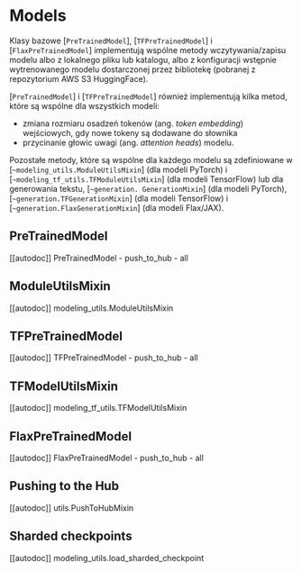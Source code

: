 <!--Copyright 2020 The HuggingFace Team. All rights reserved.

Licensed under the Apache License, Version 2.0 (the "License"); you may not use this file except in compliance with
the License. You may obtain a copy of the License at

http://www.apache.org/licenses/LICENSE-2.0

Unless required by applicable law or agreed to in writing, software distributed under the License is distributed on
an "AS IS" BASIS, WITHOUT WARRANTIES OR CONDITIONS OF ANY KIND, either express or implied. See the License for the
specific language governing permissions and limitations under the License.

⚠️ Note that this file is in Markdown but contain specific syntax for our doc-builder (similar to MDX) that may not be
rendered properly in your Markdown viewer.

-->

# Models

Klasy bazowe [`PreTrainedModel`], [`TFPreTrainedModel`] i [`FlaxPreTrainedModel`] implementują wspólne metody wczytywania/zapisu modelu albo z lokalnego pliku lub katalogu, albo z konfiguracji wstępnie wytrenowanego modelu dostarczonej przez bibliotekę (pobranej z repozytorium AWS S3 HuggingFace).

[`PreTrainedModel`] i [`TFPreTrainedModel`] również implementują kilka metod, które są wspólne dla wszystkich modeli:

- zmiana rozmiaru osadzeń tokenów (ang. *token embedding*) wejściowych, gdy nowe tokeny są dodawane do słownika
- przycinanie głowic uwagi (ang. *attention heads*) modelu.

Pozostałe metody, które są wspólne dla każdego modelu są zdefiniowane w [`~modeling_utils.ModuleUtilsMixin`] (dla modeli PyTorch) i [`~modeling_tf_utils.TFModuleUtilsMixin`] (dla modeli TensorFlow) lub dla generowania tekstu, [`~generation. GenerationMixin`] (dla modeli PyTorch), [`~generation.TFGenerationMixin`] (dla modeli TensorFlow) i [`~generation.FlaxGenerationMixin`] (dla modeli Flax/JAX).


## PreTrainedModel

[[autodoc]] PreTrainedModel
    - push_to_hub
    - all

## ModuleUtilsMixin

[[autodoc]] modeling_utils.ModuleUtilsMixin

## TFPreTrainedModel

[[autodoc]] TFPreTrainedModel
    - push_to_hub
    - all

## TFModelUtilsMixin

[[autodoc]] modeling_tf_utils.TFModelUtilsMixin

## FlaxPreTrainedModel

[[autodoc]] FlaxPreTrainedModel
    - push_to_hub
    - all

## Pushing to the Hub

[[autodoc]] utils.PushToHubMixin

## Sharded checkpoints

[[autodoc]] modeling_utils.load_sharded_checkpoint
